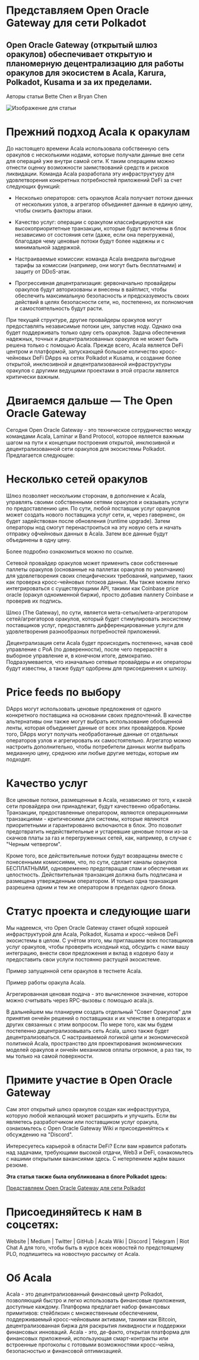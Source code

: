 # Представляем Open Oracle Gateway для сети Polkadot

## Open Oracle Gateway (открытый шлюз оракулов) обеспечивает открытую и планомерную децентрализацию для работы оракулов для экосистем в Acala, Karura, Polkadot, Kusama и за их пределами.

Авторы статьи Bette Chen и Bryan Chen

![Изображение для статьи](https://miro.medium.com/max/1600/0*oEYR17rjpn2J6bQN)

# Прежний подход Acala к оракулам

До настоящего времени Acala использовала собственную сеть оракулов с несколькими нодами, которые получали данные вне сети для операций уже внутри самой сети. К таким операциям можно отнести оценку возможности заимствований средств и рисков ликвидации. Команда Acala разработала эту инфраструктуру для удовлетворения конкретных потребностей приложений DeFi за счет следующих функций:

- Несколько операторов: сеть оракулов Acala получает потоки данных от нескольких узлов, а агрегатор объединяет данные в единую цену, чтобы снизить факторы атаки.

- Качество услуг: операции с оракулом классифицируются как высокоприоритетные транзакции, которые будут включены в блок независимо от состояния сети (даже, если она перегружена), благодаря чему ценовые потоки будут более надежны и с минимальной задержкой.

- Настраиваемые комиссии: команда Acala внедрила выгодные тарифы за комиссии (например, они могут быть бесплатными) и защиту от DDoS-атак.

- Прогрессивная децентрализация: gервоначально провайдеры оракулов будут авторизованы и внесены в вайтлист, чтобы обеспечить максимальную безопасность и предсказуемость своих действий в целях безопасности сети, но, постепенно, их полномочия и самостоятельность будут расти.

При текущей структуре, другие провайдеры оракулов могут предоставлять независимые потоки цен, запустив ноду. Однако она будет поддерживать только одну сеть оракулов. Задача обеспечения надежных, точных и децентрализованных оракулов не может быть решена только с помощью Acala. Прежде всего, Acala является DeFi центром и платформой, запускающей большое количество кросс-чейновых DeFi DApps на сетях Polkadot и Kusama, и создание более открытой, инклюзивной и децентрализованной инфраструктуры оракулов с другими ведущими проектами в этой отрасли является критически важным.

# Двигаемся дальше — The Open Oracle Gateway

Сегодня Open Oracle Gateway - это техническое сотрудничество между командами Acala, Laminar и Band Protocol, которое является важным шагом на пути к концепции построения открытой, инклюзивной и децентрализованной сети оракулов для экосистемы Polkadot. Предлагается следующее:

# Несколько сетей оракулов

Шлюз позволяет нескольким сторонам, в дополнение к Acala, управлять своими собственными сетями оракулов и оказывать услуги по предоставлению цен. По сути, любой поставщик услуг оракулов может создать нового поставщика услуг сети, и, через гаверненс, он будет задействован после обновления (runtime upgrade). Затем операторы нод смогут перенастроиться на эту новую сеть и начать отправку офчейновых данных в Acala. Затем все данные будут объединены в одну цену.

Более подробно ознакомиться можно по ссылке.

Сетевой провайдер оракулов может применить свои собственные паллеты оракулов (основанные на паллетах оракулов по умолчанию) для удовлетворения своих специфических требований, например, таких как проверка кросс-чейновых потоков данных. Мы также можем легко интегрироваться с существующими API, такими как Coinbase price oracle (оракул одноименной биржи), просто добавив паллету Coinbase и проверив их подпись.

Шлюз (The Gateway), по сути, является мета-сетью/мета-агрегатором сетей/агрегаторов оракулов, который будет стимулировать экосистему поставщиков услуг, предоставлять дифференцированные услуги для удовлетворения разнообразных потребностей приложений.

Децентрализация сети Acala будет происходить постепенно, начав своё управление с PoA (по доверенности), после чего перерастёт в выборное управление и, в конечном итоге, демократию. Подразумевается, что изначально сетевые провайдеры и их операторы будут известны, а также будут одобрены для присоединения к шлюзу.

# Price feeds по выбору

DApps могут использовать ценовые предложения от одного конкретного поставщика на основании своих предпочтений.  В качестве альтернативы они также могут выбрать использование обобщенной ленты, которая объединяет данные от всех этих провайдеров. Кроме того, DApps могут получать необработанные данные от отдельных операторов узлов и агрегировать их самостоятельно. Агрегатор можно настроить дополнительно, чтобы потребители данных могли выбрать медианную цену, среднюю или любые другие методы, которые им подходят.

# Качество услуг

Все ценовые потоки, размещенные в Acala, независимо от того, к какой сети провайдера они принадлежат, будут качественно обработаны. Транзакции, предоставленные оператором, являются операционными транзакциями - критическими для системы, которые являются приоритетными и гарантированно включаются в блок. Это позволит предотвратить недействительные и устаревшие ценовые потоки из-за скачков платы за газ и перегруженных сетей, как, например, в случае с "Черным четвергом".

Кроме того, все действительные потоки будут возвращены вместе с понесенными комиссиями, что, по сути, сделает каналы оракулов БЕСПЛАТНЫМИ, одновременно предотвращая спам и обеспечивая их целостность. Действительная транзакция должна быть подписана и размещена утвержденным оператором. И только одна транзакция разрешена одним и тем же оператором в пределах одного блока.

# Статус проекта и следующие шаги

Мы надеемся, что Open Oracle Gateway станет общей хорошей инфраструктурой для Acala, Polkadot, Kusama и кросс-чейнов DeFi экосистемы в целом. С учётом этого, мы приглашаем всех поставщиков услуг оракулов, чтобы проверить исходный код, обсудить с нами вашу интеграцию, внести свои предложения и вклад в кодовую базу и предоставить свои услуги постоянно растущей экосистеме.

Пример запущенной сети оракулов в тестнете Acala.

Пример работы оракула Acala.

Агрегированная ценовая подача - это вычисленное значение, которое можно считывать через RPC-вызовы с помощью acala.js.

В дальнейшем мы планируем создать отдельный "Совет Оракулов" для принятия ончейн решений о поставщиках и их членстве в операторах и других связанных с этим вопросом.  По мере того, как мы будем постепенно децентрализовывать сеть Acala, шлюз также будет децентрализоваться. С настраиваемой логикой цепи и экономической политикой Acala, пространство для проектирования экономических моделей оракулов и ончейн механизмов оплаты огромное, а раз так, то мы только на самой поверхности.

# Примите участие в Open Oracle Gateway

Сам этот открытый шлюз оракулов создан как инфраструктура, которую любой желающий может расширить и улучшить. Если вы являетесь разработчиком или поставщиком услуг оракула, ознакомьтесь с Open Oracle Gateway Wiki и присоединяйтесь к обсуждению на "Discord".

Интересуетесь карьерой в области DeFi? Если вам нравится работать над задачами, требующими высокой отдачи, Web3 и DeFi, ознакомьтесь с нашими открытыми вакансиями здесь. С нетерпением ждём ваших резюме.

**Эта статья также была опубликована в блоге Polkadot здесь:**

[Представляем Open Oracle Gateway для сети Polkadot](https://medium.com/polkadot-network/introducing-the-open-oracle-gateway-for-polkadot-1cf2e1b71c92)

# Присоединяйтесь к нам в соцсетях:

Website | Medium | Twitter | GitHub | Acala Wiki | Discord | Telegram | Riot Chat А для того, чтобы быть в курсе всех новостей по предстоящему PLO, подпишитесь на новостную рассылку от Acala.

# Об Acala

Acala - это децентрализованный финансовый центр Polkadot, позволяющий быстро и легко использовать финансовые приложения, доступные каждому. Платформа предлагает набор финансовых примитивов: стейблкоин с множественным обеспечением, поддерживаемый кросс-чейновыми активами, такими как Bitcoin, децентрализованная биржа для раскрытия ликвидности и поддержки финансовых инноваций. Acala - это, де-факто, открытая платформа для финансовых приложений, использующая смарт-контракты или встроенные протоколы с готовыми возможностями кросс-чейна, безопасностью и финансовой оптимизацией.
